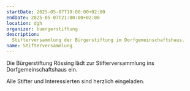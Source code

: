 ```yaml
---
startDate: 2025-05-07T19:00:00+02:00
endDate: 2025-05-07T21:00:00+02:00
location: dgh
organizer: buergerstiftung
description:
  Stifterversammlung der Bürgerstiftung im Dorfgemeinschaftshaus.
name: Stifterversammlung
---
```


Die Bürgerstiftung Rössing lädt zur Stifterversammlung ins Dorfgemeinschaftshaus ein.

Alle Stifter und Interessierten sind herzlich eingeladen.